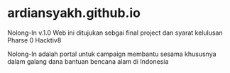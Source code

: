 # ardiansyakh.github.io
Nolong-In v.1.0
Web ini ditujukan sebgai final project dan syarat kelulusan Pharse 0 Hacktiv8

Nolong-In adalah portal untuk campaign membantu sesama khususnya dalam galang dana bantuan bencana alam di Indonesia
